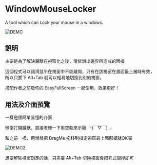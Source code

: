 # WindowMouseLocker
A tool which can Lock your mouse in a windows.

![DEMO](http://3.bp.blogspot.com/-C9PFOGlGdlc/UKI8ufouEeI/AAAAAAAACYo/YS8namnOUmo/s1600/WindowMouseLocker.png)

## 說明

主要是為了解決魔獸在視窗化之後，滑鼠滑出邊界所造成的困擾

這個程式可以讓滑鼠所在視窗中不能離開，只有在該視窗在畫面最上層時有效，
所以只要下 Alt+Tab 就可以輕易地切換到別的視窗。

搭配作者之前發佈的 EasyFullScreen 一起使用，效果更好！



## 用法及介面預覽


一樣是個簡單易懂的介面

懶惰打開魔獸，直接老梗一下用空軌來示範  ╰(￣▽￣)╭

和之前一樣，用滑鼠把 DragMe 拖移到指定視窗最上面那欄就OK囉

![DEMO2](http://3.bp.blogspot.com/-kc6SbIqQnJs/UKI993zseVI/AAAAAAAACYw/OWVoJGSNpz4/s1600/WindowMouseLocker-1.png)

想要解除視窗鎖定的話，只需要 Alt+Tab 切換視窗後把程式關掉即可
